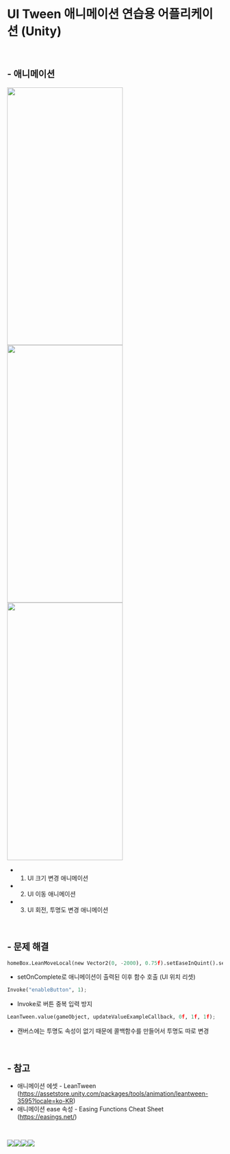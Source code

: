 # UI Tween 애니메이션 연습용 어플리케이션 (Unity)
<br/>

## - 애니메이션
<img src="https://user-images.githubusercontent.com/86781939/224249947-86ce63bf-555d-4d4f-9954-a43f1a751e01.gif"  width="270" height="600" > <img src="https://user-images.githubusercontent.com/86781939/224251388-fa556561-24ce-4e9b-b0c1-a7a17212521f.gif"  width="270" height="600" > <img src="https://user-images.githubusercontent.com/86781939/224290256-9409134a-02b2-4937-8aec-c56619c7c214.gif"  width="270" height="600" >

   - 1. UI 크기 변경 애니메이션
   - 2. UI 이동 애니메이션
   - 3. UI 회전, 투명도 변경 애니메이션
<br/>

## - 문제 해결
```python
homeBox.LeanMoveLocal(new Vector2(0, -2000), 0.75f).setEaseInQuint().setOnComplete(resetPosition);
```
   - setOnComplete로 애니메이션이 출력된 이후 함수 호출 (UI 위치 리셋)
```python
Invoke("enableButton", 1);
```
   - Invoke로 버튼 중복 입력 방지
```python
LeanTween.value(gameObject, updateValueExampleCallback, 0f, 1f, 1f);
```
   - 캔버스에는 투명도 속성이 없기 때문에 콜백함수를 만들어서 투명도 따로 변경
<br/>

## - 참고
  - 애니메이션 에셋 - LeanTween (https://assetstore.unity.com/packages/tools/animation/leantween-3595?locale=ko-KR)
  - 애니메이션 ease 속성 - Easing Functions Cheat Sheet (https://easings.net/)
<br/>

<img src="https://img.shields.io/badge/Unity-212121?style=for-the-badge&logo=Unity&logoColor=white"><img src="https://img.shields.io/badge/Visual%20Studio-5C2D91?style=for-the-badge&logo=Visual%20Studio&logoColor=white"><img src="https://img.shields.io/badge/C%20Sharp-239120?style=for-the-badge&logo=C%20Sharp&logoColor=white"><img src="https://img.shields.io/badge/GitHub-181717?style=for-the-badge&logo=GitHub&logoColor=white">
